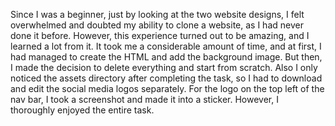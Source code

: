 Since I was a beginner, just by looking at the two website designs, I felt overwhelmed and doubted my ability to clone a website, as I had never done it before. However, this experience turned out to be amazing, and I learned a lot from it. It took me a considerable amount of time, and at first, I had managed to create the HTML and add the background image. But then, I made the decision to delete everything and start from scratch. Also I only noticed the assets directory after completing the task, so I had to download and edit the social media logos separately. For the logo on the top left of the nav bar, I took a screenshot and made it into a sticker. However, I thoroughly enjoyed the entire task.
